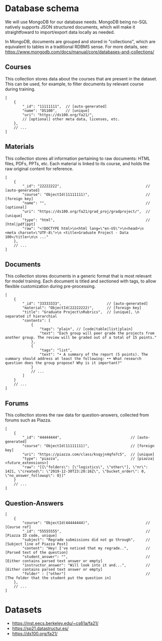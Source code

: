 # Database schema

We will use MongoDB for our database needs. MongoDB being no-SQL natively supports JSON structured documents, which will make it straightfoward to import/export data locally as needed.

In MongoDB, documents are grouped and stored in "collections", which are equivalent to tables in a traditional RDBMS sense. For more details, see: https://www.mongodb.com/docs/manual/core/databases-and-collections/

## Courses

This collection stores data about the courses that are present in the dataset. This can be used, for example, to filter documents by relevant course during training.

```jsonc
[
    {
        "_id": "11111111",  // [auto-generated]
        "name": "DS100",    // [unique]
        "uri": "https://ds100.org/fa21/",
        // [optional] other meta data, licenses, etc.
    },
    // ...
]
```

## Materials

This collection stores all information pertaining to raw documents: HTML files, PDFs, PPTs, etc. Each material is linked to its course, and holds the raw original content for reference.

```jsonc
[
    {
        "_id": "22222222",                                       // [auto-generated]
        "course": "ObjectId(11111111)",                          // [foreign key]
        "name": "",                                              // [optional]
        "uri": "https://ds100.org/fa21/grad_proj/gradproject/",  // [unique]
        "type": "html",                                          // [html|pdf|ppt]
        "raw": "<!DOCTYPE html>\n<html lang=\"en-US\">\n<head>\n  <meta charset=\"UTF-8\">\n <title>Graduate Project - Data 100</title>\n\n ..."
    },
    // ...
]
```

## Documents

This collection stores documents in a generic format that is most relevant for model training. Each document is titled and sectioned with tags, to allow flexible customization during pre-processing.

```jsonc
[
    {
        "_id": "33333333",                     // [auto-generated]
        "material": "ObjectId(22222222)",      // [foreign key]
        "title": "Graduate Project\nRubrics",  // [unique], \n separated if hierarchial
        "contents": [
            {
                "tags": "plain", // [code|table|list|plain]
                "text": "Each group will peer grade the projects from another group. The review will be graded out of a total of 15 points."
            },
            {
                "tags": "list",
                "text": "• A summary of the report (5 points). The summary should address at least the following: •• What research question does the group propose? Why is it important?"
            }
            // ...
        ]
    }
    // ...
]
```

## Forums

This collection stores the raw data for question-answers, collected from forums such as Piazza.

```jsonc
[
    {
        "_id": "44444444",                                // [auto-generated]
        "course": "ObjectId(11111111)",                   // [foreign key]
        "uri": "https://piazza.com/class/ksqyjn4qfo7c5",  // [unique]
        "type": "piazza",                                 // [piazza|<future_extensions>]
        "raw": "[{\"folders\": [\"logistics\", \"other\"], \"nr\": 1421, \"created\": \"2019-12-30T23:20:16Z\", \"bucket_order\": 0, \"no_answer_followup\": 0}]"
    }
    // ...
]
```

## Question-Answers

```jsonc
[
    {
        "course": "ObjectId(44444444)",                          // [Course ref]
        "_id": "55555555",                                       // [Piazza ID code, unique]
        "subject": "Regrade submissions did not go through",     // [Subject line of Piazza Post]
        "content": "Hey! I've noticed that my regrade..",        // [Parsed text of the question]
        "student_answer": "",                                    // [Either contains parsed text answer or empty]
        "instructor_answer": "Will look into it and...",         // [Either contains parsed text answer or empty]
        "folder" : ["other"]                                     // [The folder that the student put the question in]
    },
    // ...
]
```

# Datasets

- https://inst.eecs.berkeley.edu/~cs61a/fa21/
- https://sp21.datastructur.es/
- https://ds100.org/fa21/
